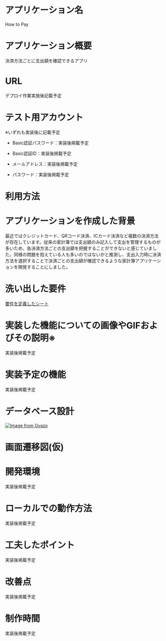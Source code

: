# アプリケーション名
How to Pay

# アプリケーション概要
決済方法ごとに支出額を確認できるアプリ

# URL
デプロイ作業実施後記載予定

# テスト用アカウント

※いずれも実装後に記載予定

* Basic認証パスワード：実装後掲載予定

* Basic認証ID：実装後掲載予定

* メールアドレス：実装後掲載予定

* パスワード：実装後掲載予定

# 利用方法

# アプリケーションを作成した背景
最近ではクレジットカード、QRコード決済、ICカード決済など複数の決済方法が存在しています。従来の家計簿では支出額のみ記入して支出を管理するものが多いため、各決済方法ごとの支出額を把握することができないと感じていました。同様の問題を抱えている人も多いのではないかと推測し、支出入力時に決済方法を選択することで決済ごとの支出額が確認できるような家計簿アプリケーションを開発することにしました。

# 洗い出した要件
[要件を定義したシート](https://docs.google.com/spreadsheets/d/1jP8tTWUcF3JVo-FiTMwFQIT7E4KCak81adMUlyMeBek/edit#gid=982722306)

# 実装した機能についての画像やGIFおよびその説明※
実装後掲載予定

# 実装予定の機能
実装後掲載予定

# データベース設計
[![Image from Gyazo](https://i.gyazo.com/cbc65a48fa5f742095e63a83b47be050.png)](https://gyazo.com/cbc65a48fa5f742095e63a83b47be050)

# 画面遷移図(仮)

# 開発環境
実装後掲載予定

# ローカルでの動作方法
実装後掲載予定

# 工夫したポイント
実装後掲載予定

# 改善点
実装後掲載予定

# 制作時間
実装後掲載予定